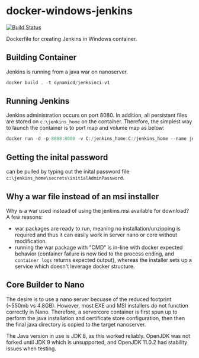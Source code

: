 # docker-windows-jenkins

[![Build Status](https://dev.azure.com/Justin-DynamicD/GitHubPipelines/_apis/build/status/Justin-DynamicD.docker-windows-jenkins?branchName=master)](https://dev.azure.com/Justin-DynamicD/GitHubPipelines/_build/latest?definitionId=1&branchName=master)

Dockerfile for creating Jenkins in Windows container.

## Building Container

Jenkins is running from a java war on nanoserver.

```powershell
docker build . -t dynamicd/jenksinci:v1
```

## Running Jenkins

Jenkins administration occurs on port 8080.  In addition, all persistant files are stored on `c:\jenkins_home` on the container.  Therefore, the simplest way to launch the container is to port map and volume map as below:

```powershell
docker run -d -p 8080:8080 -v C:/jenkins_home:C:/jenkins_home --name jenkins dynamicd/jenksinci:v1
```

## Getting the inital password

can be pulled by typing out the inital password file `c:\jenkins_home\secrets\initialAdminPassword`.

## Why a war file instead of an msi installer

Why is a war used instead of using the jenkins.msi available for download?  A few reasons:

* war packages are ready to run, meaning no installation/unzipping is required and thus it can easily work in server nano or core without modification.
* running the war package with "CMD" is in-line with docker expected behavior (container failure is now tied to the process ending, and `container logs` returns expected output), whereas the installer sets up a service which doesn't leverage docker structure.

## Core Builder to Nano

The desire is to use a nano server becuase of the reduced footprint (~550mb vs 4.8GB).  However, most EXE and MSI installers do not function correctly in Nano.  Therefore, a servercore container is first spun up to perform the java installation and certificate store configuration, then then the final java directory is copied to the target nanoserver.

The Java version in use is JDK 8, as this worked reliably.  OpenJDK was not forked until JDK 9 which is unsupported, and OpenJDK 11.0.2 had stability issues when testing.
